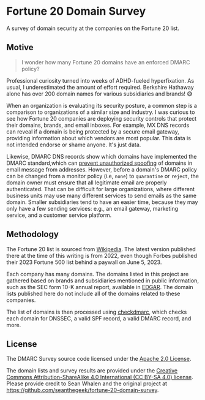 # Fortune 20 Domain Survey

A survey of domain security at the companies on the Fortune 20 list.

## Motive

> I wonder how many Fortune 20 domains have an enforced DMARC policy?

Professional curiosity turned into weeks of ADHD-fueled hyperfixation. As usual, I underestimated the amount of effort required. Berkshire Hathaway alone has over 200 domain names for various subsidiaries and brands! 😅

When an organization is evaluating its security posture, a common step is a comparison to organizations of a similar size and industry. I was curious to see how Fortune 20 companies are deploying security controls that protect their domains, brands, and email inboxes. For example, MX DNS records can reveal if a domain is being protected by a secure email gateway, providing information about which vendors are most popular. This data is not intended endorse or shame anyone. It's just data.

 Likewise, DMARC DNS records show which domains have implemented the DMARC standard,which can [prevent unauthorized spoofing][DMARC] of domains in email message from addresses. However, before a domain's DMARC policy can be changed from a monitor policy (i.e, `none`) to `quarantine` or `reject`, the domain owner must ensure that all legitimate email are properly authenticated. That can be difficult for large organizations, where different business units may use many different services to send emails as the same domain. Smaller subsidiaries tend to have an easier time, because they may only have a few sending services: e.g., an email gateway, marketing service, and a customer service platform.

## Methodology

The Fortune 20 list is sourced from [Wikipedia][wikipedia]. The latest version published there at the time of this writing is from 2022, even though Forbes published their 2023 Fortune 500 list behind a paywall on June 5, 2023.

Each company has many domains. The domains listed in this project are gathered based on brands and subsidiaries mentioned in public information, such as the SEC form 10-K annual report, available in [EDGAR][EDGAR]. The domain lists published here do not include all of the domains related to these companies.

The list of domains is then processed using [checkdmarc][checkdmarc], which checks each domain for DNSSEC, a valid SPF record, a valid DMARC record, and more.

## License

The DMARC Survey source code licensed under the [Apache 2.0 License][LICENSE].

The domain lists and survey results are provided under the
[Creative Commons Attribution-ShareAlike 4.0 International (CC BY-SA 4.0) license][cc]. Please provide credit to Sean Whalen and the original project at https://github.com/seanthegeek/fortune-20-domain-survey.

[DMARC]: https://seanthegeek.net/459/demystifying-dmarc/
[wikipedia]: https://en.wikipedia.org/wiki/List_of_largest_companies_in_the_United_States_by_revenue
[EDGAR]: https://www.sec.gov/edgar/searchedgar/companysearch
[checkdmarc]: https://domainaware.github.io/checkdmarc/
[LICENSE]: https://github.com/seanthegeek/fortune-20-dmarc-survey/blob/main/LICENSE
[cc]: https://creativecommons.org/licenses/by-sa/4.0/
